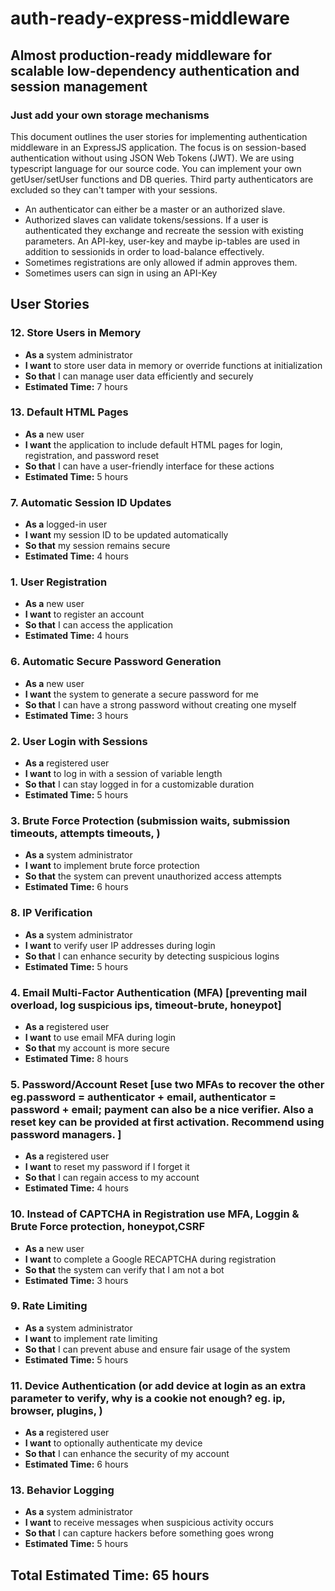 # auth-ready-express-middleware
## Almost production-ready middleware for scalable low-dependency authentication and session management
### Just add your own storage mechanisms

This document outlines the user stories for implementing authentication middleware in an ExpressJS application. The focus is on session-based authentication without using JSON Web Tokens (JWT). We are using typescript language for our source code. You can implement your own getUser/setUser functions and DB queries. Third party authenticators are excluded so they can't tamper with your sessions.

- An authenticator can either be a master or an authorized slave.
- Authorized slaves can validate tokens/sessions. If a user is authenticated they exchange and recreate the session with existing parameters. An API-key, user-key and maybe ip-tables are used in addition to sessionids in order to load-balance effectively.
- Sometimes registrations are only allowed if admin approves them.
- Sometimes users can sign in using an API-Key

## User Stories


### 12. Store Users in Memory
- **As a** system administrator
- **I want** to store user data in memory or override functions at initialization
- **So that** I can manage user data efficiently and securely
- **Estimated Time:** 7 hours

### 13. Default HTML Pages
- **As a** new user
- **I want** the application to include default HTML pages for login, registration, and password reset
- **So that** I can have a user-friendly interface for these actions
- **Estimated Time:** 5 hours

### 7. Automatic Session ID Updates
- **As a** logged-in user
- **I want** my session ID to be updated automatically
- **So that** my session remains secure
- **Estimated Time:** 4 hours


### 1. User Registration
- **As a** new user
- **I want** to register an account
- **So that** I can access the application
- **Estimated Time:** 4 hours

### 6. Automatic Secure Password Generation
- **As a** new user
- **I want** the system to generate a secure password for me
- **So that** I can have a strong password without creating one myself
- **Estimated Time:** 3 hours

### 2. User Login with Sessions
- **As a** registered user
- **I want** to log in with a session of variable length
- **So that** I can stay logged in for a customizable duration
- **Estimated Time:** 5 hours

### 3. Brute Force Protection (submission waits, submission timeouts, attempts timeouts, )
- **As a** system administrator
- **I want** to implement brute force protection
- **So that** the system can prevent unauthorized access attempts
- **Estimated Time:** 6 hours

### 8. IP Verification
- **As a** system administrator
- **I want** to verify user IP addresses during login
- **So that** I can enhance security by detecting suspicious logins
- **Estimated Time:** 5 hours

### 4. Email Multi-Factor Authentication (MFA) [preventing mail overload, log suspicious ips, timeout-brute, honeypot]
- **As a** registered user
- **I want** to use email MFA during login
- **So that** my account is more secure
- **Estimated Time:** 8 hours

### 5. Password/Account Reset [use two MFAs to recover the other eg.password = authenticator + email, authenticator = password + email; payment can also be a nice verifier. Also a reset key can be provided at first activation. Recommend using password managers. ]
- **As a** registered user
- **I want** to reset my password if I forget it
- **So that** I can regain access to my account
- **Estimated Time:** 4 hours

### 10. Instead of CAPTCHA in Registration use MFA, Loggin & Brute Force protection, honeypot,CSRF
- **As a** new user
- **I want** to complete a Google RECAPTCHA during registration
- **So that** the system can verify that I am not a bot
- **Estimated Time:** 3 hours

### 9. Rate Limiting
- **As a** system administrator
- **I want** to implement rate limiting
- **So that** I can prevent abuse and ensure fair usage of the system
- **Estimated Time:** 5 hours

### 11. Device Authentication (or add device at login as an extra parameter to verify, why is a cookie not enough? eg. ip, browser, plugins, )
- **As a** registered user
- **I want** to optionally authenticate my device
- **So that** I can enhance the security of my account
- **Estimated Time:** 6 hours


### 13. Behavior Logging
- **As a** system administrator
- **I want** to receive messages when suspicious activity occurs
- **So that** I can capture hackers before something goes wrong
- **Estimated Time:** 5 hours


## Total Estimated Time: 65 hours